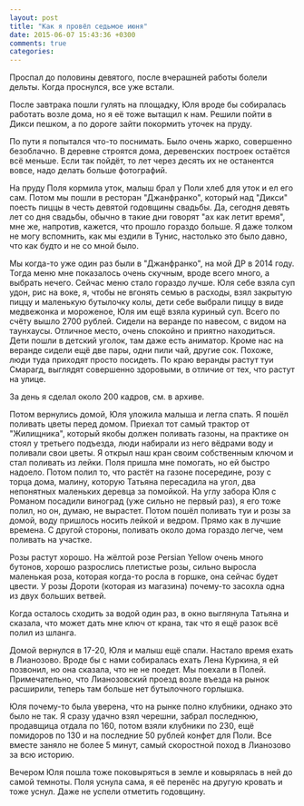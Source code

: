 ```yaml
---
layout: post
title: "Как я провёл седьмое июня"
date: 2015-06-07 15:43:36 +0300
comments: true
categories: 
---
```

Проспал до половины девятого, после вчерашней работы болели дельты. Когда проснулся, все уже встали.

После завтрака пошли гулять на площадку, Юля вроде бы собиралась работать возле дома, но я её тоже вытащил к нам. Решили пойти в Дикси пешком, а по дороге зайти покормить уточек на пруду.

По пути я попытался что-то поснимать. Было очень жарко, совершенно безоблачно. В деревне строятся дома, деревенских построек остаётся всё меньше. Если так пойдёт, то лет через десять их не останентся вовсе, надо делать больше фотографий.

На пруду Поля кормила уток, малыш брал у Поли хлеб для уток и ел его сам. Потом мы пошли в ресторан "Джанфранко", который над "Дикси" поесть пиццы в честь девятой годовщины свадьбы. Да, сегодня девять лет со дня свадьбы, обычно в такие дни говорят "ах как летит время", мне же, напротив, кажется, что прошло гораздо больше. Я даже толком не могу вспомнить, как мы ездили в Тунис, настолько это было давно, что как будто и не со мной было.

Мы когда-то уже один раз были в "Джанфранко", на мой ДР  в 2014 году. Тогда меню мне показалось очень скучным, вроде всего много, а выбрать нечего. Сейчас меню стало гораздо лучше. Юля себе взяла суп удон, рис на воке, я, чтобы не вгонять семью в расходы, взял закрытую пиццу и маленькую бутылочку колы, дети себе выбрали пиццу в виде медвежонка и мороженое, Юля им ещё взяла куриный суп. Всего по счёту вышло 2700 рублей. Сидели на веранде по навесом, с видом на таунхаусы. Отличное место, очень спокойно и приятно находиться. Дети пошли в детский уголок, там даже есть аниматор. Кроме нас на веранде сидели ещё две пары, одни пили чай, другие сок. Похоже, люди туда приходят просто посидеть. По краю веранды растут туи Смарагд, выглядят совершенно здоровыми, в отличие от тех, что растут на улице.

За день я сделал около 200 кадров, см. в архиве.

Потом вернулись домой, Юля уложила малыша и легла спать. Я пошёл поливать цветы перед домом. Приехал тот самый трактор от "Жилищника", который якобы должен поливать газоны, на практике он стоял у третьего подъезда, люди набирали из него вёдрами воду и поливали свои цветы. Я открыл наш кран своим собственным ключом и стал поливать из лейки. Поля пришла мне помогать, но ей быстро надоело. Потом полил то, что растёт на газоне посередине, розу с торца дома, малину, которую Татьяна пересадила на угол, два непонятных маленьких деревца за помойкой. На углу забора Юля с Романом посадили виноград (уже сильно не первый раз), я его тоже полил, но он, думаю, не вырастет. Потом пошёл поливать туи и розы за домой, воду пришлось носить лейкой и ведром. Прямо как в лучшие времена. С другой стороны, поливать около дома гораздо легче, чем поливать на участке. 

Розы растут хорошо. На жёлтой розе Persian Yellow очень много бутонов, хорошо разрослись плетистые розы, сильно выросла маленькая роза, которая когда-то росла в горшке, она сейчас будет цвести. У розы Дороти (которая из магазина) почему-то засохла одна из двух больших ветвей.

Когда осталось сходить за водой один раз, в окно выглянула Татьяна и сказала, что может дать мне ключ от крана, так что я ещё разок всё полил из шланга.

Домой вернулся в 17-20, Юля и малыш ещё спали. Настало время ехать в Лианозово. Вроде бы с нами собиралась ехать Лена Куркина, я ей позвонил, но она сказала, что не не поедет. Мы поехали в Полей. Примечательно, что Лианозовский проезд возле въезда на рынок расширили, теперь там больше нет бутылочного горлышка. 

Юля почему-то была уверена, что на рынке полно клубники, однако это было не так. Я сразу удачно взял черешни, забрал последнюю, продавщица отдала по 160, потом взяли клубники по 230, ещё помидоров по 130 и на последние 50 рублей конфет для Поли. Все вместе заняло не более 5 минут, самый скоростной поход в Лианозово за всю историю.

Вечером Юля пошла тоже поковыряться в земле и ковырялась в ней до самой темноты. Поля уснула сама, я её перенёс на другую кровать и тоже уснул. Даже не успели отметить годовщину.